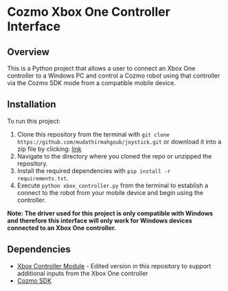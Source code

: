 # Cozmo Xbox One Controller Interface
## Overview
This is a Python project that allows a user to connect an Xbox One controller to a Windows PC and control a Cozmo robot
using that controller via the Cozmo SDK mode from a compatible mobile device.

## Installation
To run this project:

1. Clone this repository from the terminal with `git clone https://github.com/mudathirmahgoub/joystick.git` or download it into a zip file by clicking:
[link](https://github.com/mudathirmahgoub/joystick/archive/master.zip)
2. Navigate to the directory where you cloned the repo or unzipped the repository.
3. Install the required dependencies with `pip install -r requirements.txt`.
4. Execute `python xbox_controller.py` from the terminal to establish a connect to the robot from your mobile device and begin using the controller.

**Note: The driver used for this project is only compatible with Windows and therefore this interface will only work for Windows devices connected to an Xbox One controller.**

## Dependencies
* [Xbox Controller Module](https://github.com/r4dian/Xbox-360-Controller-for-Python) - Edited version in this repository to support additional inputs from the Xbox One controller
* [Cozmo SDK](http://cozmosdk.anki.com/docs/)
